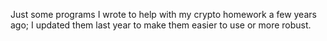 Just some programs I wrote to help with my crypto homework a few years ago; I updated them last year to make them easier to use or more robust.
